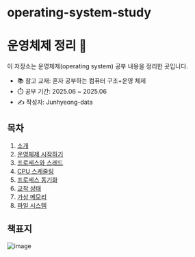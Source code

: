 # operating-system-study
# 운영체제 정리 📘

이 저장소는 운영체제(operating system) 공부 내용을 정리한 곳입니다.
- 📚 참고 교재: 혼자 공부하는 컴퓨터 구조+운영 체제
- ⏱️ 공부 기간: 2025.06 ~ 2025.06
- ✍️ 작성자: Junhyeong-data

## 목차
1. [소개](./01_소개/)
2. [운영체제 시작하기](./02_운영체제_시작하기/)
3. [프로세스와 스레드](./03_프로세스와_스레드/)
4. [CPU 스케줄링](./04_CPU_스케줄링/)
5. [프로세스 동기화](./05_프로세스_동기화/)
6. [교착 상태](./06_교착_상태/)
7. [가상 메모리](./07_가상_메모리/)
8. [파일 시스템](./08_파일_시스템/)

## 책표지
![image](https://github.com/user-attachments/assets/cdf5fa35-15f1-4a2d-b3dc-9e8de307e667)

